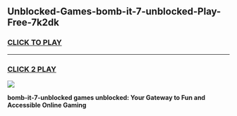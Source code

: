 
## Unblocked-Games-bomb-it-7-unblocked-Play-Free-7k2dk
<h3>
<a href="https://premium76.site?title=bomb-it-7-unblocked&ref=18A1">CLICK TO PLAY</a></h3>
<hr>

<h3>
<a href="https://premium76.site?title=bomb-it-7-unblocked&ref=18A1">CLICK 2 PLAY</a>
  
</h3>

<a href="https://premium76.site?title=bomb-it-7-unblocked&ref=18A1"><img src="https://clearcache.store/games.png"></a>


**bomb-it-7-unblocked games unblocked: Your Gateway to Fun and Accessible Online Gaming**
